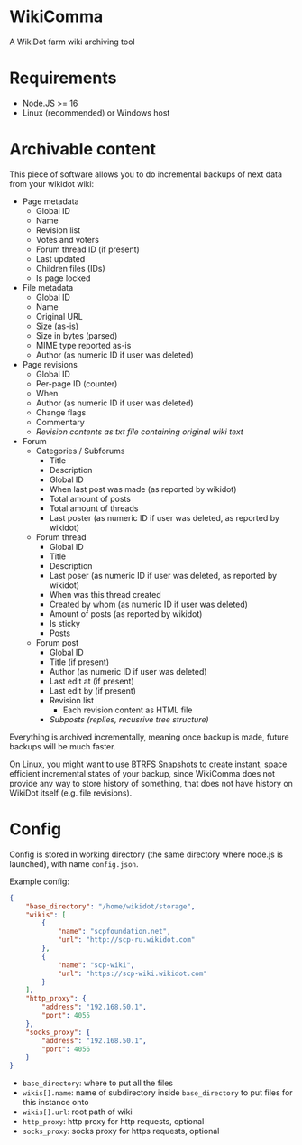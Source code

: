 
# WikiComma

A WikiDot farm wiki archiving tool

# Requirements

- Node.JS >= 16
- Linux (recommended) or Windows host

# Archivable content

This piece of software allows you to do incremental backups of next data from your wikidot wiki:

- Page metadata
	- Global ID
	- Name
	- Revision list
	- Votes and voters
	- Forum thread ID (if present)
	- Last updated
	- Children files (IDs)
	- Is page locked
- File metadata
	- Global ID
	- Name
	- Original URL
	- Size (as-is)
	- Size in bytes (parsed)
	- MIME type reported as-is
	- Author (as numeric ID if user was deleted)
- Page revisions
	- Global ID
	- Per-page ID (counter)
	- When
	- Author (as numeric ID if user was deleted)
	- Change flags
	- Commentary
	- *Revision contents as txt file containing original wiki text*
- Forum
	- Categories / Subforums
		- Title
		- Description
		- Global ID
		- When last post was made (as reported by wikidot)
		- Total amount of posts
		- Total amount of threads
		- Last poster (as numeric ID if user was deleted, as reported by wikidot)
	- Forum thread
		- Global ID
		- Title
		- Description
		- Last poser (as numeric ID if user was deleted, as reported by wikidot)
		- When was this thread created
		- Created by whom (as numeric ID if user was deleted)
		- Amount of posts (as reported by wikidot)
		- Is sticky
		- Posts
	- Forum post
		- Global ID
		- Title (if present)
		- Author (as numeric ID if user was deleted)
		- Last edit at (if present)
		- Last edit by (if present)
		- Revision list
			- Each revision content as HTML file
		- *Subposts (replies, recusrive tree structure)*

Everything is archived incrementally, meaning once backup is made, future backups will be much faster.

On Linux, you might want to use [BTRFS Snapshots](https://btrfs.wiki.kernel.org/index.php/SysadminGuide#Snapshots) to create instant, space efficient incremental states of your backup, since WikiComma does not provide any way to store history of something, that does not have history on WikiDot itself (e.g. file revisions).

# Config

Config is stored in working directory (the same directory where node.js is launched), with name `config.json`.

Example config:

```json
{
	"base_directory": "/home/wikidot/storage",
	"wikis": [
		{
			"name": "scpfoundation.net",
			"url": "http://scp-ru.wikidot.com"
		},
		{
			"name": "scp-wiki",
			"url": "https://scp-wiki.wikidot.com"
		}
	],
	"http_proxy": {
		"address": "192.168.50.1",
		"port": 4055
	},
	"socks_proxy": {
		"address": "192.168.50.1",
		"port": 4056
	}
}
```

- `base_directory`: where to put all the files
- `wikis[].name`: name of subdirectory inside `base_directory` to put files for this instance onto
- `wikis[].url`: root path of wiki
- `http_proxy`: http proxy for http requests, optional
- `socks_proxy`: socks proxy for https requests, optional
